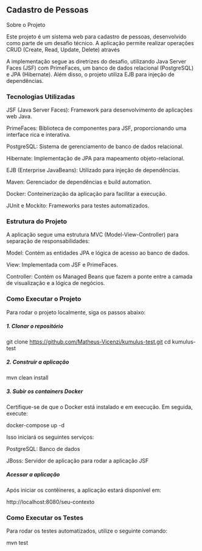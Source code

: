 ## Cadastro de Pessoas

Sobre o Projeto

Este projeto é um sistema web para cadastro de pessoas, desenvolvido como parte de um desafio técnico. A aplicação 
permite realizar operações CRUD (Create, Read, Update, Delete) através 

A implementação segue as diretrizes do desafio, utilizando Java Server Faces (JSF) com PrimeFaces, um banco de dados relacional (PostgreSQL) e JPA (Hibernate). Além disso, o projeto utiliza EJB para injeção de dependências.

### Tecnologias Utilizadas

JSF (Java Server Faces): Framework para desenvolvimento de aplicações web Java.

PrimeFaces: Biblioteca de componentes para JSF, proporcionando uma interface rica e interativa.

PostgreSQL: Sistema de gerenciamento de banco de dados relacional.

Hibernate: Implementação de JPA para mapeamento objeto-relacional.

EJB (Enterprise JavaBeans): Utilizado para injeção de dependências.

Maven: Gerenciador de dependências e build automation.

Docker: Conteinerização da aplicação para facilitar a execução.

JUnit e Mockito: Frameworks para testes automatizados.

### Estrutura do Projeto

A aplicação segue uma estrutura MVC (Model-View-Controller) para separação de responsabilidades:

Model: Contém as entidades JPA e lógica de acesso ao banco de dados.

View: Implementada com JSF e PrimeFaces.

Controller: Contém os Managed Beans que fazem a ponte entre a camada de visualização e a lógica de negócios.

### Como Executar o Projeto

Para rodar o projeto localmente, siga os passos abaixo:

##### 1. Clonar o repositório

git clone https://github.com/Matheus-Vicenzi/kumulus-test.git
cd kumulus-test

##### 2. Construir a aplicação

mvn clean install

##### 3. Subir os containers Docker

Certifique-se de que o Docker está instalado e em execução. Em seguida, execute:

docker-compose up -d

Isso iniciará os seguintes serviços:

PostgreSQL: Banco de dados

JBoss: Servidor de aplicação para rodar a aplicação JSF

##### Acessar a aplicação

Após iniciar os contêineres, a aplicação estará disponível em:

http://localhost:8080/seu-contexto

### Como Executar os Testes

Para rodar os testes automatizados, utilize o seguinte comando:

mvn test